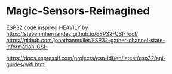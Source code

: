 # Magic-Sensors-Reimagined


ESP32 code inspired HEAVILY by 
https://stevenmhernandez.github.io/ESP32-CSI-Tool/
https://github.com/jonathanmuller/ESP32-gather-channel-state-information-CSI-

https://docs.espressif.com/projects/esp-idf/en/latest/esp32/api-guides/wifi.html
